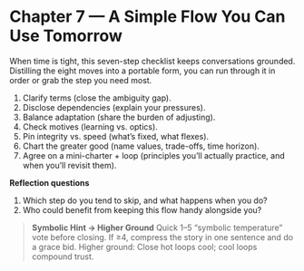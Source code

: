 # Chapter 7 — A Simple Flow You Can Use Tomorrow

When time is tight, this seven-step checklist keeps conversations grounded. Distilling the eight moves into a portable form, you can run through it in order or grab the step you need most.

1. Clarify terms (close the ambiguity gap).
2. Disclose dependencies (explain your pressures).
3. Balance adaptation (share the burden of adjusting).
4. Check motives (learning vs. optics).
5. Pin integrity vs. speed (what’s fixed, what flexes).
6. Chart the greater good (name values, trade-offs, time horizon).
7. Agree on a mini-charter + loop (principles you’ll actually practice, and when you’ll revisit them).

**Reflection questions**
1. Which step do you tend to skip, and what happens when you do?
2. Who could benefit from keeping this flow handy alongside you?

> **Symbolic Hint → Higher Ground**
> Quick 1–5 “symbolic temperature” vote before closing. If ≥4, compress the story in one sentence and do a grace bid.
> Higher ground: Close hot loops cool; cool loops compound trust.

